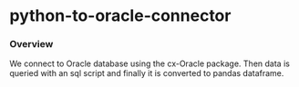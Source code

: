 # python-to-oracle-connector
### Overview
We connect to Oracle database using the cx-Oracle package.
Then data is queried with an sql script and finally it is converted to pandas dataframe.
